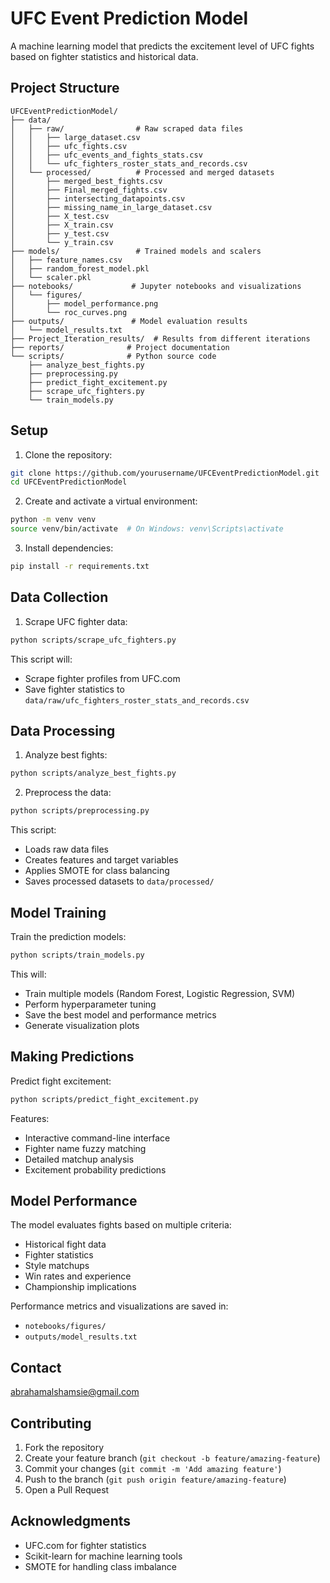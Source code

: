 # UFC Event Prediction Model

A machine learning model that predicts the excitement level of UFC fights based on fighter statistics and historical data.

## Project Structure

```
UFCEventPredictionModel/
├── data/
│   ├── raw/                # Raw scraped data files
│   │   ├── large_dataset.csv
│   │   ├── ufc_fights.csv
│   │   ├── ufc_events_and_fights_stats.csv
│   │   └── ufc_fighters_roster_stats_and_records.csv
│   └── processed/          # Processed and merged datasets
│       ├── merged_best_fights.csv
│       ├── Final_merged_fights.csv
│       ├── intersecting_datapoints.csv
│       ├── missing_name_in_large_dataset.csv
│       ├── X_test.csv
│       ├── X_train.csv
│       ├── y_test.csv
│       └── y_train.csv
├── models/                 # Trained models and scalers
│   ├── feature_names.csv
│   ├── random_forest_model.pkl
│   └── scaler.pkl
├── notebooks/             # Jupyter notebooks and visualizations
│   └── figures/
│       ├── model_performance.png
│       └── roc_curves.png
├── outputs/               # Model evaluation results
│   └── model_results.txt
├── Project_Iteration_results/  # Results from different iterations
├── reports/              # Project documentation
└── scripts/              # Python source code
    ├── analyze_best_fights.py
    ├── preprocessing.py
    ├── predict_fight_excitement.py
    ├── scrape_ufc_fighters.py
    └── train_models.py
```

## Setup

1. Clone the repository:
```bash
git clone https://github.com/yourusername/UFCEventPredictionModel.git
cd UFCEventPredictionModel
```

2. Create and activate a virtual environment:
```bash
python -m venv venv
source venv/bin/activate  # On Windows: venv\Scripts\activate
```

3. Install dependencies:
```bash
pip install -r requirements.txt
```

## Data Collection

1. Scrape UFC fighter data:
```bash
python scripts/scrape_ufc_fighters.py
```

This script will:
- Scrape fighter profiles from UFC.com
- Save fighter statistics to `data/raw/ufc_fighters_roster_stats_and_records.csv`

## Data Processing

1. Analyze best fights:
```bash
python scripts/analyze_best_fights.py
```

2. Preprocess the data:
```bash
python scripts/preprocessing.py
```

This script:
- Loads raw data files
- Creates features and target variables
- Applies SMOTE for class balancing
- Saves processed datasets to `data/processed/`

## Model Training

Train the prediction models:
```bash
python scripts/train_models.py
```

This will:
- Train multiple models (Random Forest, Logistic Regression, SVM)
- Perform hyperparameter tuning
- Save the best model and performance metrics
- Generate visualization plots

## Making Predictions

Predict fight excitement:
```bash
python scripts/predict_fight_excitement.py
```

Features:
- Interactive command-line interface
- Fighter name fuzzy matching
- Detailed matchup analysis
- Excitement probability predictions

## Model Performance

The model evaluates fights based on multiple criteria:
- Historical fight data
- Fighter statistics
- Style matchups
- Win rates and experience
- Championship implications

Performance metrics and visualizations are saved in:
- `notebooks/figures/`
- `outputs/model_results.txt`

## Contact

abrahamalshamsie@gmail.com

## Contributing

1. Fork the repository
2. Create your feature branch (`git checkout -b feature/amazing-feature`)
3. Commit your changes (`git commit -m 'Add amazing feature'`)
4. Push to the branch (`git push origin feature/amazing-feature`)
5. Open a Pull Request

## Acknowledgments

- UFC.com for fighter statistics
- Scikit-learn for machine learning tools
- SMOTE for handling class imbalance